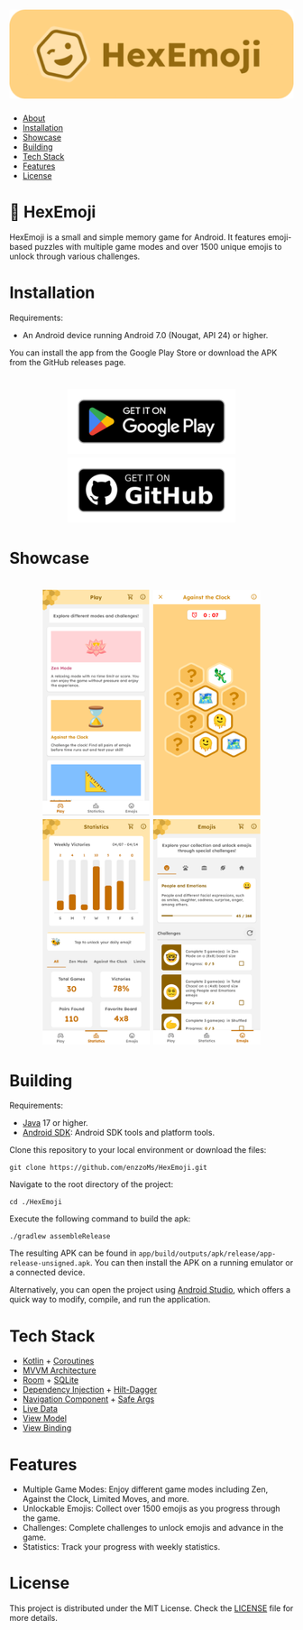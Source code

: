 <h1 align="center">
    <img alt="HexEmoji Logo" src="./assets/hexemoji_logo.png" />
</h1>

* [About](#-hexemoji)
* [Installation](#installation)
* [Showcase](#showcase)
* [Building](#building)
* [Tech Stack](#tech-stack)
* [Features](#features)
* [License](#license)


# 🐝 HexEmoji

HexEmoji is a small and simple memory game for Android. It features emoji-based puzzles with multiple game modes and over 1500 unique emojis to unlock through various challenges.

# Installation

Requirements:
* An Android device running Android 7.0 (Nougat, API 24) or higher.

You can install the app from the Google Play Store or download the APK from the GitHub releases page.

<h1 align="center">
    <a href="https://play.google.com/store/apps/details?id=ems.hexemoji&hl=en"><img alt="Get it on Playstore" src="./assets/get_it_on_playstore.png" height="115"/></a>
    <a href="https://github.com/enzzoMs/HexEmoji/releases"><img alt="Get it on Github" src="./assets/get_it_on_github.png" height="115"/></a>
</h1>

# Showcase

<h1 align="center">
    <img alt="App Showcase 1" src="./assets/showcase_1.png" height="400"/>
    <img alt="App Showcase 2" src="./assets/showcase_2.png" height="400"/>
    <img alt="App Showcase 3" src="./assets/showcase_3.png" height="400"/>
    <img alt="App Showcase 4" src="./assets/showcase_4.png" height="400"/>
</h1>

# Building

Requirements: 
* [Java](https://www.java.com/pt-BR/) 17 or higher.
* [Android SDK](https://developer.android.com/tools/sdkmanager): Android SDK tools and platform tools.

Clone this repository to your local environment or download the files:

```
git clone https://github.com/enzzoMs/HexEmoji.git
```

Navigate to the root directory of the project:

```
cd ./HexEmoji
```

Execute the following command to build the apk:

```
./gradlew assembleRelease
```

The resulting APK can be found in `app/build/outputs/apk/release/app-release-unsigned.apk`. You can then install the APK on a running emulator or a connected device.

Alternatively, you can open the project using [Android Studio](https://developer.android.com/studio?hl=pt-br), which offers a quick way to modify, compile, and run the application.

# Tech Stack

* [Kotlin](https://kotlinlang.org/) + [Coroutines](https://kotlinlang.org/docs/coroutines-overview.html)
* [MVVM Architecture](https://developer.android.com/topic/architecture#recommended-app-arch)
* [Room](https://developer.android.com/training/data-storage/room) + [SQLite](https://sqlite.org/)
* [Dependency Injection](https://developer.android.com/guide/navigation/use-graph/pass-data#Safe-args) + [Hilt-Dagger](https://developer.android.com/training/dependency-injection/hilt-android)
* [Navigation Component](https://developer.android.com/guide/navigation) + [Safe Args](https://developer.android.com/guide/navigation/use-graph/pass-data#Safe-args)
* [Live Data](https://developer.android.com/topic/libraries/architecture/livedata)
* [View Model](https://developer.android.com/topic/libraries/architecture/viewmodel)
* [View Binding](https://developer.android.com/topic/libraries/view-binding)

# Features 

* Multiple Game Modes: Enjoy different game modes including Zen, Against the Clock, Limited Moves, and more.
* Unlockable Emojis: Collect over 1500 emojis as you progress through the game.
* Challenges: Complete challenges to unlock emojis and advance in the game.
* Statistics: Track your progress with weekly statistics.

# License

This project is distributed under the MIT License. Check the [LICENSE](https://github.com/enzzoMs/HexEmoji/blob/main/LICENSE) file for more details.
